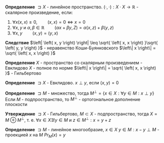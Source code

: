 **Определение**
$\sqsupset X$ - линейное пространство.
$\left( \cdot, \cdot \right): X \cdot X \to \mathbb{R}$ - скалярное произведение, если:
1. $\forall x \left( x, x \right) \geq 0, \quad  \quad \left( x, x \right) = 0 \iff x = 0$
2. $\forall x, y$ и $\alpha, \beta \in \mathbb{R} \quad  \quad \left( \alpha x + \beta y, Z \right) = \alpha \left( x, z \right) + \beta \left( y, z \right)$
3. $\forall x, y \quad  \quad \left( x, y \right) = \left( y, x \right)$

**Следствие**
$\left| \left( x, y \right) \right| \leq \sqrt{ \left( x, x \right) }\sqrt{ \left( y, y \right) }$ - неравенство Коши-Буянковского
$\left\| x \right\| = \sqrt{ \left( x, x \right) }$

**Определение**
$X$ - пространство со скалярным произведением - Евклидово
$X$ - полное по норме $\left\| x \right\| = \sqrt{ \left( x, x \right) }$ - Гильбертово

**Определение**
$\sqsupset X$ - Евклидово. $x \perp y$, если $\left( x, y \right) = 0$

**Определение**
$\sqsupset M$ - множество, тогда $M^{\perp} = \left\{ x \in X: \forall y \in M: x \perp y \right\}$
Если $M$ - подпространство, то $M^{\perp}$ - ортогональное дополнение плоскости

**Утверждение**
$\sqsupset  X$ - Гильбертово, $M \subset X$ - подпространство, тогда
$X = M \oplus M^{\perp}$, т. е. $\forall x \in X \exists ! y \in M$ и $z \in M^{\perp}: x = y + z$

**Определение**
$\sqsupset  M$ - линейное многообразие, $x \in X$
$y \in M: x - y \perp M$ - проекцией $x$ на $M$
$Pr_{M}\left( x \right) = y$
